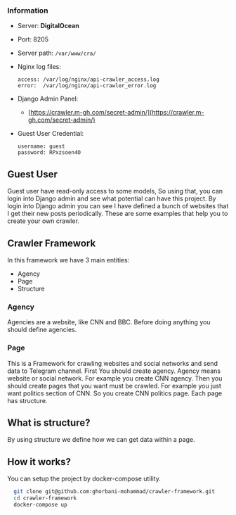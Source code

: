 ### Information

- Server: **DigitalOcean**
- Port: 8205
- Server path: `/var/www/cra/`
- Nginx log files:
    ```
    access: /var/log/nginx/api-crawler_access.log
    error:  /var/log/nginx/api-crawler_error.log
    ```
- Django Admin Panel:
    * [https://crawler.m-gh.com/secret-admin/](https://crawler.m-gh.com/secret-admin/)

- Guest User Credential:
  ```
  username: guest
  password: RPxzsoen4O
  ```


## Guest User
Guest user have read-only access to some models, So using that, you can login into Django admin and 
see what potential can have this project. By login into Django admin you can see I have defined a bunch
of websites that I get their new posts periodically. These are some examples that help you to create your
own crawler.


## Crawler Framework
In this framework we have 3 main entities:
  - Agency
  - Page
  - Structure
### Agency
Agencies are a website, like CNN and BBC. Before doing anything you should define agencies.

### Page
This is a Framework for crawling websites and social networks and send data to Telegram channel. First You should create agency. Agency means website or social network. For example you create CNN agency. Then you should create pages that you want must be crawled. For example you just want politics section of CNN. So you create CNN politics page. Each page has structure.


## What is structure?
By using structure we define how we can get data within a page.


## How it works?

You can setup the project by docker-compose utility.

```bash
  git clone git@github.com:ghorbani-mohammad/crawler-framework.git
  cd crawler-framework
  docker-compose up
```
    
